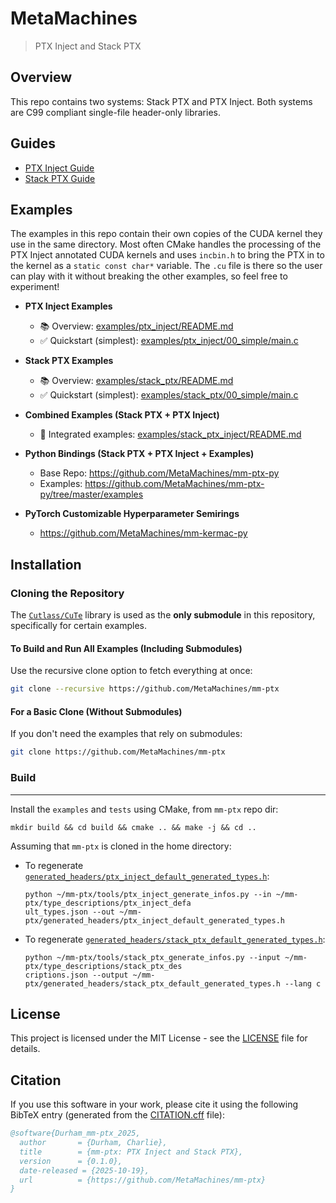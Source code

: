 # MetaMachines
> PTX Inject and Stack PTX

## Overview

This repo contains two systems: Stack PTX and PTX Inject. Both systems are C99 compliant single-file header-only libraries.

## Guides
* [PTX Inject Guide](PTX_INJECT.md)
* [Stack PTX Guide](STACK_PTX.md)

## Examples
The examples in this repo contain their own copies of the CUDA kernel they use in the same directory. Most often CMake handles the processing of the PTX Inject annotated CUDA kernels and uses `incbin.h` to bring the PTX in to the kernel as a `static const char*` variable. The `.cu` file is there so the user can play with it without breaking the other examples, so feel free to experiment!

- **PTX Inject Examples**
  - 📚 Overview: [examples/ptx_inject/README.md](examples/ptx_inject/README.md)
  - ✅ Quickstart (simplest): [examples/ptx_inject/00_simple/main.c](examples/ptx_inject/00_simple/main.c)

- **Stack PTX Examples**
  - 📚 Overview: [examples/stack_ptx/README.md](examples/stack_ptx/README.md)
  - ✅ Quickstart (simplest): [examples/stack_ptx/00_simple/main.c](examples/stack_ptx/00_simple/main.c)

- **Combined Examples (Stack PTX + PTX Inject)**
  - 🔗 Integrated examples: [examples/stack_ptx_inject/README.md](examples/stack_ptx_inject/README.md)

- **Python Bindings (Stack PTX + PTX Inject + Examples)**
    - Base Repo: https://github.com/MetaMachines/mm-ptx-py
    - Examples: https://github.com/MetaMachines/mm-ptx-py/tree/master/examples
    
- **PyTorch Customizable Hyperparameter Semirings**
  - https://github.com/MetaMachines/mm-kermac-py

## Installation

### Cloning the Repository

The [`Cutlass/CuTe`](https://github.com/NVIDIA/cutlass) library is used as the **only submodule** in this repository, specifically for certain examples.

#### To Build and Run All Examples (Including Submodules)
Use the recursive clone option to fetch everything at once:

```bash
git clone --recursive https://github.com/MetaMachines/mm-ptx
```

#### For a Basic Clone (Without Submodules)
If you don't need the examples that rely on submodules:

```bash
git clone https://github.com/MetaMachines/mm-ptx
```

### Build
---
Install the `examples` and `tests` using CMake, from `mm-ptx` repo dir:
```
mkdir build && cd build && cmake .. && make -j && cd ..
```
Assuming that `mm-ptx` is cloned in the home directory:

* To regenerate [`generated_headers/ptx_inject_default_generated_types.h`](generated_headers/ptx_inject_default_generated_types.h):
    ```
    python ~/mm-ptx/tools/ptx_inject_generate_infos.py --in ~/mm-ptx/type_descriptions/ptx_inject_defa
    ult_types.json --out ~/mm-ptx/generated_headers/ptx_inject_default_generated_types.h
    ```
* To regenerate [`generated_headers/stack_ptx_default_generated_types.h`](generated_headers/stack_ptx_default_generated_types.h):
    ```
    python ~/mm-ptx/tools/stack_ptx_generate_infos.py --input ~/mm-ptx/type_descriptions/stack_ptx_des
    criptions.json --output ~/mm-ptx/generated_headers/stack_ptx_default_generated_types.h --lang c
    ```

## License
This project is licensed under the MIT License - see the [LICENSE](LICENSE) file for details.

## Citation
If you use this software in your work, please cite it using the following BibTeX entry (generated from the [CITATION.cff](CITATION.cff) file):
```bibtex
@software{Durham_mm-ptx_2025,
  author       = {Durham, Charlie},
  title        = {mm-ptx: PTX Inject and Stack PTX},
  version      = {0.1.0},
  date-released = {2025-10-19},
  url          = {https://github.com/MetaMachines/mm-ptx}
}
```
